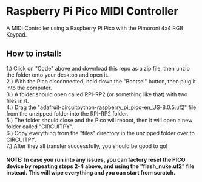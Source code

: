 # Raspberry Pi Pico MIDI Controller
A MIDI Controller using a Raspberry Pi Pico with the Pimoroni 4x4 RGB Keypad.



## How to install:

1.) Click on "Code" above and download this repo as a zip file, then unzip the folder onto your desktop and open it.  
2.) With the Pico disconnected, hold down the "Bootsel" button, then plug it into the computer.  
3.) A folder should open called RPI-RP2 (or something like that) with two files in it.  
4.) Drag the "adafruit-circuitpython-raspberry_pi_pico-en_US-8.0.5.uf2" file from the unzipped folder into the RPI-RP2 folder.  
5.) The folder should close and the Pico will reboot, then it will open a new folder called "CIRCUITPY".  
6.) Copy everything from the "files" directory in the unzipped folder over to CIRCUITPY.  
7.) After they all transfer successfully, you should be good to go!  


#### NOTE: In case you run into any issues, you can factory reset the PICO device by repeating steps 2-4 above, and using the "flash_nuke.uf2" file instead. This will wipe everything and you can start from scratch.
